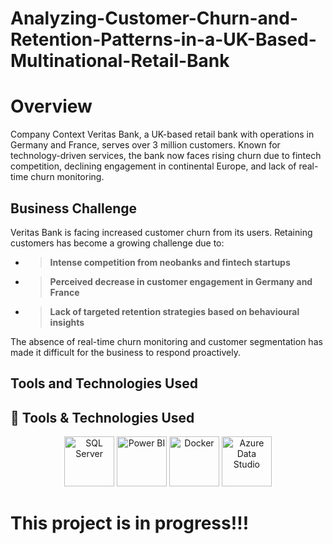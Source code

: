 # Analyzing-Customer-Churn-and-Retention-Patterns-in-a-UK-Based-Multinational-Retail-Bank

# Overview 

Company Context Veritas Bank, a UK-based retail bank with operations in Germany and France, serves over 3 million customers. Known for technology-driven services, the bank now faces rising churn due to fintech competition, declining engagement in continental Europe, and lack of real-time churn monitoring.

## Business Challenge 

Veritas Bank is facing increased customer churn from its users. Retaining customers has become a growing challenge due to:

- > **Intense competition from neobanks and fintech startups**
 - > **Perceived decrease in customer engagement in Germany and France**
  - >  **Lack of targeted retention strategies based on behavioural insights**

The absence of real-time churn monitoring and customer segmentation has made it difficult for the business to respond
proactively.

## Tools and Technologies Used 

## 🧰 Tools & Technologies Used

<p align="center">
  <img src="https://upload.wikimedia.org/wikipedia/commons/8/87/Sql_data_base_with_logo.png" alt="SQL Server" width="80" />
  <img src="https://upload.wikimedia.org/wikipedia/commons/c/cf/New_Power_BI_Logo.svg" alt="Power BI" width="80" />
  <img src="https://upload.wikimedia.org/wikipedia/commons/4/4e/Docker_%28container_engine%29_logo.svg" alt="Docker" width="80" />
  <img src="https://upload.wikimedia.org/wikipedia/commons/f/fa/Microsoft_Azure.svg" alt="Azure Data Studio" width="80" />
</p>



# This project is in progress!!! 
